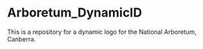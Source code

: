 # Arboretum_DynamicID
This is a repository for a dynamic logo for the National Arboretum, Canberra.
